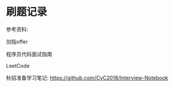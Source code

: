 # 刷题记录

参考资料:

剑指offer

程序员代码面试指南

LeetCode

秋招准备学习笔记: https://github.com/CyC2018/Interview-Notebook

